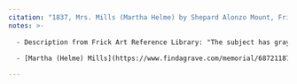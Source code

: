 ```yaml
---
citation: "1837, Mrs. Mills (Martha Helme) by Shepard Alonzo Mount, Frick Art Reference Library, Record Number b12695580, digitialcollections.frick.org."
notes: >-
  
  - Description from Frick Art Reference Library: "The subject has gray eyes and wears a white ruffled cap tied in a bow under the chin, black shawl with red and blue embroidered border. The spectacles are silver rimmed, the book brown with green edged leaved. The landscape in the left background is reddish brown at the top shading to the blue and yellow at the horizon with green and brown foliage. A dull green panel is in the right background and a crimson chair back at the right. The canvas has been rebacked."
  
  - [Martha (Helme) Mills](https://www.findagrave.com/memorial/68721187/martha-mills) (19 Feb 1761 to 23 Nov 1854).

---
```

